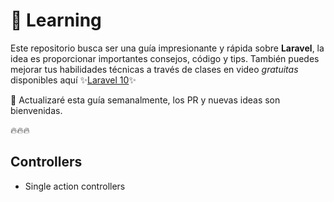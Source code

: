 # 💪 Learning

Este repositorio busca ser una guía impresionante y rápida sobre **Laravel**, la idea es proporcionar importantes consejos, código y tips. 
También puedes mejorar tus habilidades técnicas a través de clases en video _gratuitas_ disponibles aquí ✨[Laravel 10](https://rimorsoft.com/laravel)✨

🚀 Actualizaré esta guía semanalmente, los PR y nuevas ideas son bienvenidas.

🔥🔥🔥

## Controllers

- Single action controllers